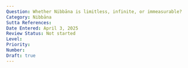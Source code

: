 ```yaml
---
Question: Whether Nibbāna is limitless, infinite, or immeasurable?
Category: Nibbāna
Sutta References:
Date Entered: April 3, 2025
Review Status: Not started
Level: 
Priority: 
Number: 
Draft: true
---
```

